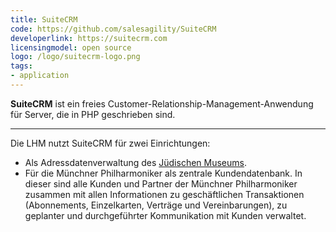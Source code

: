 ```yaml
---
title: SuiteCRM
code: https://github.com/salesagility/SuiteCRM
developerlink: https://suitecrm.com
licensingmodel: open source
logo: /logo/suitecrm-logo.png
tags:
- application
---
```

__SuiteCRM__ ist ein freies Customer-Relationship-Management-Anwendung für Server, die in PHP geschrieben sind.


---

Die LHM nutzt SuiteCRM für zwei Einrichtungen:

* Als Adressdatenverwaltung des [Jüdischen Museums](https://juedisches-museum-muenchen.de).
* Für die Münchner Philharmoniker als zentrale Kundendatenbank. In dieser sind alle Kunden und Partner der Münchner Philharmoniker zusammen mit allen Informationen zu geschäftlichen Transaktionen (Abonnements, Einzelkarten, Verträge und Vereinbarungen), zu geplanter und durchgeführter Kommunikation mit Kunden verwaltet.
